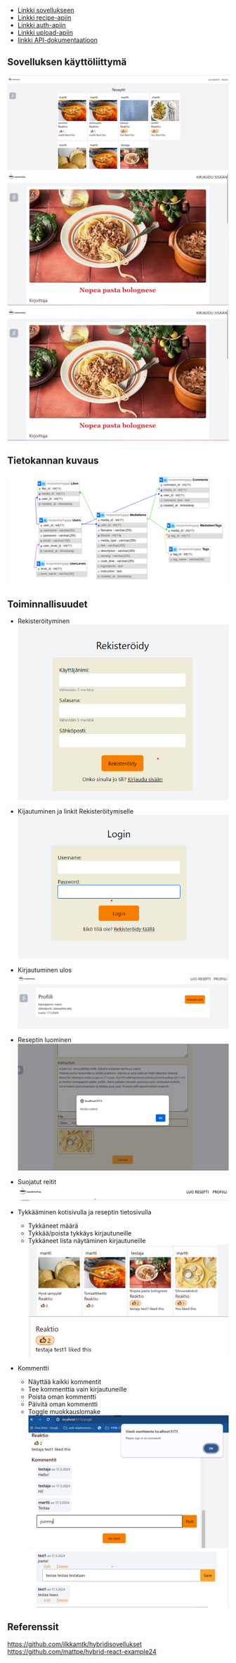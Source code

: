 - [Linkki sovellukseen](http://10.120.32.50)
- [Linkki recipe-apiin](http://10.120.32.50/media-api/api/v1)
- [Linkki auth-apiin](http://10.120.32.50/auth-api/api/v1)
- [Linkki upload-apiin](http://10.120.32.50/upload-api/api/v1)
- [linkki API-dokumentaatioon]()

## Sovelluksen käyttöliittymä

![Home page](screenshots/home.png)
![Detail page](screenshots/single-1.png)
![Detail page](screenshots/single-1.png)

## Tietokannan kuvaus

![Tietokannan kuvaus](screenshots/tietokannan-kuvaus.png)

## Toiminnallisuudet

- Rekisteröityminen
  ![Register](screenshots/register.png)

- Kijautuminen ja linkit Rekisteröitymiselle
  ![Login](screenshots/login.png)

- Kirjautuminen ulos
  ![Profile](screenshots/profiili.png)

- Reseptin luominen
  ![Profile](screenshots/create.png)

- Suojatut reitit
  ![Route](screenshots/protected-route.png)

- Tykkääminen kotisivulla ja reseptin tietosivulla

  - Tykkäneet määrä
  - Tykkää/poista tykkäys kirjautuneille
  - Tykkäneet lista näytäminen kirjautuneille
    ![Like](screenshots/like.png)
    ![Like](screenshots/like2.png)

- Kommentti
  - Näyttää kaikki kommentit
  - Tee kommenttia vain kirjautuneille
  - Poista oman kommentti
  - Päivitä oman kommentti
  - Toggle muokkauslomake
    ![Comment](screenshots/comment-1.png)
    ![Comment](screenshots/comment-2.png)

## Referenssit

https://github.com/ilkkamtk/hybridisovellukset
https://github.com/mattpe/hybrid-react-example24
